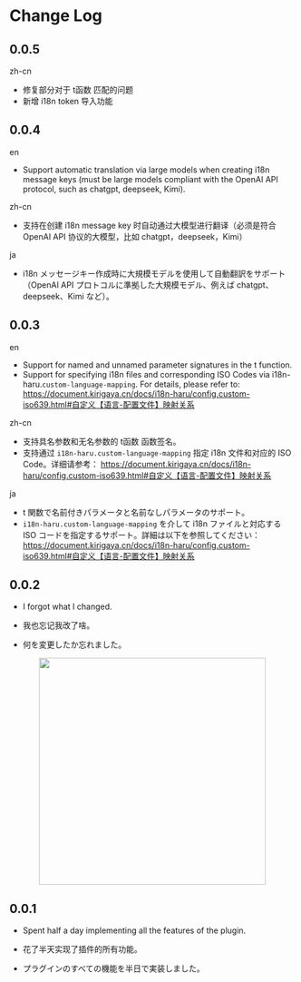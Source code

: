 # Change Log

## 0.0.5


zh-cn
- 修复部分对于 t函数 匹配的问题
- 新增 i18n token 导入功能

## 0.0.4

en

- Support automatic translation via large models when creating i18n message keys (must be large models compliant with the OpenAI API protocol, such as chatgpt, deepseek, Kimi).

zh-cn
- 支持在创建 i18n message key 时自动通过大模型进行翻译（必须是符合 OpenAI API 协议的大模型，比如 chatgpt，deepseek，Kimi）

ja

- i18n メッセージキー作成時に大規模モデルを使用して自動翻訳をサポート（OpenAI API プロトコルに準拠した大規模モデル、例えば chatgpt、deepseek、Kimi など）。


## 0.0.3

en

- Support for named and unnamed parameter signatures in the t function.
- Support for specifying i18n files and corresponding ISO Codes via i18n-haru.`custom-language-mapping`. For details, please refer to: https://document.kirigaya.cn/docs/i18n-haru/config.custom-iso639.html#自定义【语言-配置文件】映射关系

zh-cn

- 支持具名参数和无名参数的 t函数 函数签名。
- 支持通过 `i18n-haru.custom-language-mapping` 指定 i18n 文件和对应的 ISO Code。详细请参考： https://document.kirigaya.cn/docs/i18n-haru/config.custom-iso639.html#自定义【语言-配置文件】映射关系

ja

- t 関数で名前付きパラメータと名前なしパラメータのサポート。
- `i18n-haru.custom-language-mapping` を介して i18n ファイルと対応する ISO コードを指定するサポート。詳細は以下を参照してください： https://document.kirigaya.cn/docs/i18n-haru/config.custom-iso639.html#自定义【语言-配置文件】映射关系


## 0.0.2

- I forgot what I changed.

- 我也忘记我改了啥。

- 何を変更したか忘れました。

<center>
<img src="https://pica.zhimg.com/80/v2-60871dd616146fcd76e854ae4fb1e3a5_1440w.jpeg" height="400px"></img>
</center>

## 0.0.1

- Spent half a day implementing all the features of the plugin.

- 花了半天实现了插件的所有功能。

- プラグインのすべての機能を半日で実装しました。